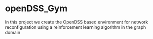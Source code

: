 # openDSS_Gym

In this project we create the OpenDSS based environment for network reconfiguration using a reinforcement learning algorithm in the graph domain

